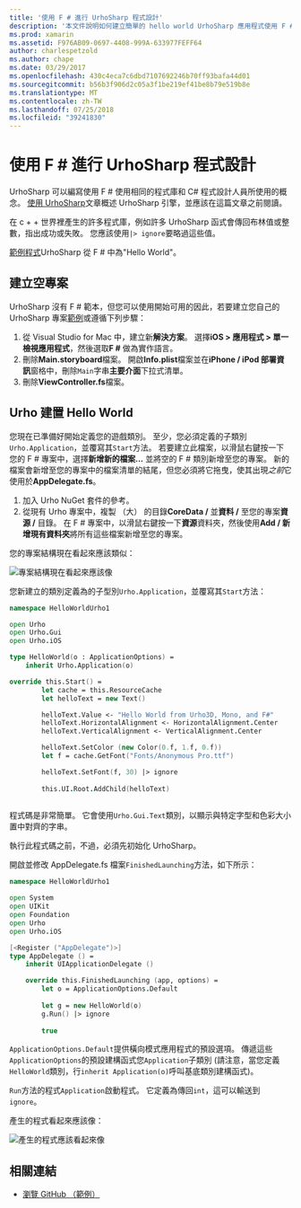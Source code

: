 ```yaml
---
title: '使用 F # 進行 UrhoSharp 程式設計'
description: '本文件說明如何建立簡單的 hello world UrhoSharp 應用程式使用 F # 在 Visual Studio for mac。'
ms.prod: xamarin
ms.assetid: F976AB09-0697-4408-999A-633977FEFF64
author: charlespetzold
ms.author: chape
ms.date: 03/29/2017
ms.openlocfilehash: 430c4eca7c6dbd7107692246b70ff93bafa44d01
ms.sourcegitcommit: b56b3f906d2c05a3f1be219ef41be8b79e519b8e
ms.translationtype: MT
ms.contentlocale: zh-TW
ms.lasthandoff: 07/25/2018
ms.locfileid: "39241830"
---
```

# <a name="programming-urhosharp-with-f"></a>使用 F # 進行 UrhoSharp 程式設計

UrhoSharp 可以編寫使用 F # 使用相同的程式庫和 C# 程式設計人員所使用的概念。 [使用 UrhoSharp](~/graphics-games/urhosharp/using.md)文章概述 UrhoSharp 引擎，並應該在這篇文章之前閱讀。

在 c + + 世界裡產生的許多程式庫，例如許多 UrhoSharp 函式會傳回布林值或整數，指出成功或失敗。 您應該使用`|> ignore`要略過這些值。

[範例程式](https://github.com/xamarin/recipes/tree/master/Recipes/cross-platform/urho/urho-fsharp/HelloWorldUrhoFsharp)UrhoSharp 從 F # 中為"Hello World"。

## <a name="creating-an-empty-project"></a>建立空專案

UrhoSharp 沒有 F # 範本，但您可以使用開始可用的因此，若要建立您自己的 UrhoSharp 專案[範例](https://github.com/xamarin/recipes/tree/master/Recipes/cross-platform/urho/urho-fsharp/HelloWorldUrhoFsharp)或遵循下列步驟：

1. 從 Visual Studio for Mac 中，建立新**解決方案**。 選擇**iOS > 應用程式 > 單一檢視應用程式**，然後選取**F #** 做為實作語言。 
1. 刪除**Main.storyboard**檔案。 開啟**Info.plist**檔案並在**iPhone / iPod 部署資訊**窗格中，刪除`Main`字串**主要介面**下拉式清單。
1. 刪除**ViewController.fs**檔案。

## <a name="building-hello-world-in-urho"></a>Urho 建置 Hello World

您現在已準備好開始定義您的遊戲類別。 至少，您必須定義的子類別`Urho.Application`，並覆寫其`Start`方法。 若要建立此檔案，以滑鼠右鍵按一下您的 F # 專案中，選擇**新增新的檔案...** 並將空的 F # 類別新增至您的專案。 新的檔案會新增至您的專案中的檔案清單的結尾，但您必須將它拖曳，使其出現*之前*它使用於**AppDelegate.fs**。

1. 加入 Urho NuGet 套件的參考。
1. 從現有 Urho 專案中，複製 （大） 的目錄**CoreData /** 並**資料 /** 至您的專案**資源 /** 目錄。 在 F # 專案中，以滑鼠右鍵按一下**資源**資料夾，然後使用**Add / 新增現有資料夾**將所有這些檔案新增至您的專案。

您的專案結構現在看起來應該類似：

![](fsharp-images/solutionpane.png "專案結構現在看起來應該像")

您新建立的類別定義為的子型別`Urho.Application`，並覆寫其`Start`方法：

```fsharp
namespace HelloWorldUrho1

open Urho
open Urho.Gui
open Urho.iOS

type HelloWorld(o : ApplicationOptions) =
    inherit Urho.Application(o) 

override this.Start() = 
        let cache = this.ResourceCache
        let helloText = new Text()

        helloText.Value <- "Hello World from Urho3D, Mono, and F#"
        helloText.HorizontalAlignment <- HorizontalAlignment.Center
        helloText.VerticalAlignment <- VerticalAlignment.Center

        helloText.SetColor (new Color(0.f, 1.f, 0.f))
        let f = cache.GetFont("Fonts/Anonymous Pro.ttf")

        helloText.SetFont(f, 30) |> ignore
                  
        this.UI.Root.AddChild(helloText)
            
```

程式碼是非常簡單。 它會使用`Urho.Gui.Text`類別，以顯示與特定字型和色彩大小置中對齊的字串。 

執行此程式碼之前，不過，必須先初始化 UrhoSharp。 

開啟並修改 AppDelegate.fs 檔案`FinishedLaunching`方法，如下所示：

```fsharp
namespace HelloWorldUrho1

open System
open UIKit
open Foundation
open Urho
open Urho.iOS

[<Register ("AppDelegate")>]
type AppDelegate () =
    inherit UIApplicationDelegate ()

    override this.FinishedLaunching (app, options) =
        let o = ApplicationOptions.Default
     
        let g = new HelloWorld(o)
        g.Run() |> ignore
       
        true
```

`ApplicationOptions.Default`提供橫向模式應用程式的預設選項。 傳遞這些`ApplicationOptions`的預設建構函式您`Application`子類別 (請注意，當您定義`HelloWorld`類別，行`inherit Application(o)`呼叫基底類別建構函式)。 

`Run`方法的程式`Application`啟動程式。 它定義為傳回`int`，這可以輸送到`ignore`。 

產生的程式看起來應該像：

![](fsharp-images/helloworldfsharp.png "產生的程式應該看起來像")








## <a name="related-links"></a>相關連結

- [瀏覽 GitHub （範例）](https://github.com/xamarin/recipes/tree/master/Recipes/cross-platform/urho/urho-fsharp/HelloWorldUrhoFsharp)
